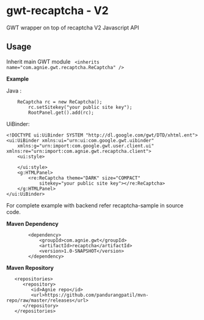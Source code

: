 gwt-recaptcha - V2
===========


   GWT wrapper on top of recaptcha V2 Javascript API 
   
**Usage**
--------
Inherit main GWT module ``` <inherits name="com.agnie.gwt.recaptcha.ReCaptcha" />```

**Example**

Java :

```
    ReCaptcha rc = new ReCaptcha();
		rc.setSitekey("your public site key");
		RootPanel.get().add(rc);
```

UiBinder:

```
<!DOCTYPE ui:UiBinder SYSTEM "http://dl.google.com/gwt/DTD/xhtml.ent">
<ui:UiBinder xmlns:ui="urn:ui:com.google.gwt.uibinder"
	xmlns:g="urn:import:com.google.gwt.user.client.ui" xmlns:re="urn:import:com.agnie.gwt.recaptcha.client">
	<ui:style>
	
	</ui:style>
	<g:HTMLPanel>
		<re:ReCaptcha theme="DARK" size="COMPACT"
			sitekey="your public site key"></re:ReCaptcha>
	</g:HTMLPanel>
</ui:UiBinder> 
```

For complete example with backend refer recaptcha-sample in source code.


**Maven Dependency**
```
		<dependency>
			<groupId>com.agnie.gwt</groupId>
			<artifactId>recaptcha</artifactId>
			<version>1.0-SNAPSHOT</version>
		</dependency>
```

**Maven Repository**

```
   <repositories>
      <repository>
         <id>Agnie repo</id>
         <url>https://github.com/pandurangpatil/mvn-repo/raw/master/releases</url>
      </repository>
   </repositories>
```

